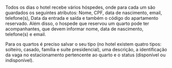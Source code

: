 Todos os dias o hotel recebe vários hóspedes, onde para cada um são guardados os seguintes atributos: Nome, CPF, data de nascimento, 
email, telefone(s), Data da entrada e saída e também o código do apartamento reservado. Além disso, o hospede que reservou um quarto pode 
ter acompanhantes, que devem informar nome, data de nascimento, telefone(s) e email. 

Para os quartos é preciso salvar o seu tipo (no hotel existem quatro tipos: solteiro, casado, família e suíte presidencial), uma 
descrição, a identificação da vaga no estacionamento pertencente ao quarto e o status (disponível ou indisponível).
